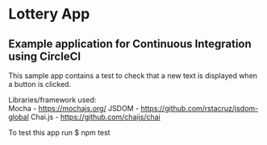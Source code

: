 # Lottery App

## Example application for Continuous Integration using CircleCI

This sample app contains a test to check that a new text is displayed when a button is clicked.

Libraries/framework used: \
Mocha - https://mochajs.org/
JSDOM - https://github.com/rstacruz/jsdom-global
Chai.js - https://github.com/chaijs/chai

To test this app run 
$ npm test

